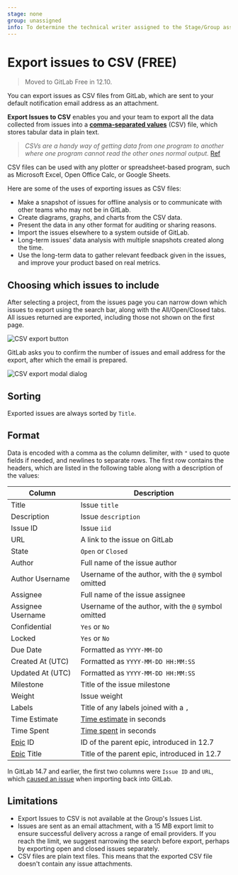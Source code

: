 ```yaml
---
stage: none
group: unassigned
info: To determine the technical writer assigned to the Stage/Group associated with this page, see https://about.gitlab.com/handbook/product/ux/technical-writing/#assignments
---
```


# Export issues to CSV **(FREE)**

> Moved to GitLab Free in 12.10.

You can export issues as CSV files from GitLab, which are sent to your default
notification email address as an attachment.

**Export Issues to CSV** enables you and your team to export all the data
collected from issues into a **[comma-separated values](https://en.wikipedia.org/wiki/Comma-separated_values)** (CSV)
file, which stores tabular data in plain text.

> _CSVs are a handy way of getting data from one program to another where one
program cannot read the other ones normal output._ [Ref](https://www.quora.com/What-is-a-CSV-file-and-its-uses)

<!-- vale gitlab.Spelling = NO -->

CSV files can be used with any plotter or spreadsheet-based program, such as
Microsoft Excel, Open Office Calc, or Google Sheets.

<!-- vale gitlab.Spelling = YES -->

Here are some of the uses of exporting issues as CSV files:

- Make a snapshot of issues for offline analysis or to communicate with other
  teams who may not be in GitLab.
- Create diagrams, graphs, and charts from the CSV data.
- Present the data in any other format for auditing or sharing reasons.
- Import the issues elsewhere to a system outside of GitLab.
- Long-term issues' data analysis with multiple snapshots created along the
  time.
- Use the long-term data to gather relevant feedback given in the issues, and
  improve your product based on real metrics.

## Choosing which issues to include

After selecting a project, from the issues page you can narrow down which
issues to export using the search bar, along with the All/Open/Closed tabs. All
issues returned are exported, including those not shown on the first page.

![CSV export button](img/csv_export_button_v12_9.png)

GitLab asks you to confirm the number of issues and email address for the
export, after which the email is prepared.

![CSV export modal dialog](img/csv_export_modal.png)

## Sorting

Exported issues are always sorted by `Title`.

## Format

Data is encoded with a comma as the column delimiter, with `"` used to quote
fields if needed, and newlines to separate rows. The first row contains the
headers, which are listed in the following table along with a description of
the values:

| Column                                   | Description                                               |
|------------------------------------------|-----------------------------------------------------------|
| Title                                    | Issue `title`                                             |
| Description                              | Issue `description`                                       |
| Issue ID                                 | Issue `iid`                                               |
| URL                                      | A link to the issue on GitLab                             |
| State                                    | `Open` or `Closed`                                        |
| Author                                   | Full name of the issue author                             |
| Author Username                          | Username of the author, with the `@` symbol omitted       |
| Assignee                                 | Full name of the issue assignee                           |
| Assignee Username                        | Username of the author, with the `@` symbol omitted       |
| Confidential                             | `Yes` or `No`                                             |
| Locked                                   | `Yes` or `No`                                             |
| Due Date                                 | Formatted as `YYYY-MM-DD`                                 |
| Created At (UTC)                         | Formatted as `YYYY-MM-DD HH:MM:SS`                        |
| Updated At (UTC)                         | Formatted as `YYYY-MM-DD HH:MM:SS`                        |
| Milestone                                | Title of the issue milestone                              |
| Weight                                   | Issue weight                                              |
| Labels                                   | Title of any labels joined with a `,`                     |
| Time Estimate                            | [Time estimate](../time_tracking.md#estimates) in seconds |
| Time Spent                               | [Time spent](../time_tracking.md#time-spent) in seconds   |
| [Epic](../../group/epics/index.md) ID    | ID of the parent epic, introduced in 12.7                 |
| [Epic](../../group/epics/index.md) Title | Title of the parent epic, introduced in 12.7              |

In GitLab 14.7 and earlier, the first two columns were `Issue ID` and `URL`,
which [caused an issue](https://gitlab.com/gitlab-org/gitlab/-/issues/34769)
when importing back into GitLab.

## Limitations

- Export Issues to CSV is not available at the Group's Issues List.
- Issues are sent as an email attachment, with a 15 MB export limit to ensure
  successful delivery across a range of email providers. If you reach the limit,
  we suggest narrowing the search before export, perhaps by exporting open and
  closed issues separately.
- CSV files are plain text files. This means that the exported CSV file doesn't
  contain any issue attachments.
